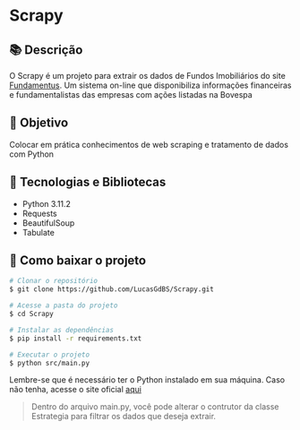 # Scrapy

## 📚 Descrição
O Scrapy é um projeto para extrair os dados de Fundos Imobiliários do site [Fundamentus](www.fundamentus.com.br). Um sistema on-line que disponibiliza informações financeiras e fundamentalistas das empresas com ações listadas na Bovespa

## 🎯 Objetivo
Colocar em prática conhecimentos de web scraping e tratamento de dados com Python

## 📝 Tecnologias e Bibliotecas
- Python 3.11.2
- Requests
- BeautifulSoup
- Tabulate

## 📂 Como baixar o projeto
```bash
# Clonar o repositório
$ git clone https://github.com/LucasGdBS/Scrapy.git
```
```bash
# Acesse a pasta do projeto
$ cd Scrapy
```
```bash	
# Instalar as dependências
$ pip install -r requirements.txt
```
```bash
# Executar o projeto
$ python src/main.py
```
Lembre-se que é necessário ter o Python instalado em sua máquina. Caso não tenha, acesse o site oficial [aqui](https://www.python.org/downloads/)

> Dentro do arquivo main.py, você pode alterar o contrutor da classe Estrategia para filtrar os dados que deseja extrair. 
